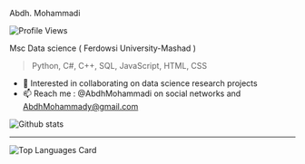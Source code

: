 Abdh. Mohammadi

![Profile Views](https://komarev.com/ghpvc/?username=abdhmohammadi&style=flat-square)

Msc Data science ( Ferdowsi University-Mashad )

>Python, C#, C++, SQL, JavaScript, HTML, CSS

- 💞️ Interested in collaborating on data science research projects
- 📫 Reach me : @AbdhMohammadi on social networks and AbdhMohammady@gmail.com


<!--[![GitHub Streak](http://github-readme-streak-stats.herokuapp.com?user=abdhmohammadi&theme=dark&background=000000)](https://git.io/streak-stats) -->
![Github stats](https://github-readme-stats.vercel.app/api?username=abdhmohammadi&theme=gotham&show_icons=true&count_private=true)


   

<!---
AbdhMohammadi/AbdhMohammadi is a ✨ special ✨ repository because its `README.md` (this file) appears on your GitHub profile.
You can click the Preview link to take a look at your changes.
--->

---
![Top Languages Card](https://github-readme-stats.vercel.app/api/top-langs/?username=abdhmohammadi&theme=gotham&layout=compact)

<!---

[![Repo name](https://github-readme-stats.vercel.app/api/pin/?username=abdhmohammadi&repo=repo-name)](https://github.com/abdhmohammadi/DataScience)

--->
